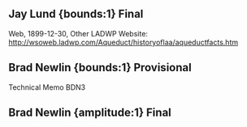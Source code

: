 ## Jay Lund {bounds:1} Final
Web, 1899-12-30, Other
LADWP Website: http://wsoweb.ladwp.com/Aqueduct/historyoflaa/aqueductfacts.htm

## Brad Newlin {bounds:1} Provisional
Technical Memo BDN3

## Brad Newlin {amplitude:1} Final

